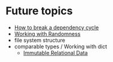 # Future topics

* [How to break a dependency cycle](https://medium.com/@matthew.buscemi/high-level-dependency-strategies-in-elm-1135ec877d49)
* [Working with Randomness](https://github.com/alexspurling/elm-recipes/tree/master/random)
* file system structure
* comparable types / Working with dict
  * [Immutable Relational Data](https://www.youtube.com/watch?v=28OdemxhfbU)



